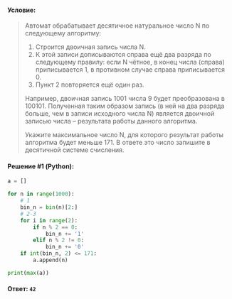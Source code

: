 #### Условие:

> Автомат обрабатывает десятичное натуральное число N по следующему алгоритму:
> 1) Строится двоичная запись числа N.
> 2) К этой записи дописываются справа ещё два разряда по следующему правилу: если N чётное, в конец числа (справа) приписывается 1, в противном случае справа приписывается 0.
> 3) Пункт 2 повторяется ещё один раз.
> 
> Например, двоичная запись 1001 числа 9 будет преобразована в 100101. Полученная таким образом запись (в ней на два разряда больше, чем в записи исходного числа N) является двоичной записью числа – результата работы данного алгоритма.
> 
> Укажите максимальное число N, для которого результат работы алгоритма будет меньше 171. В ответе это число запишите в десятичной системе счисления. 

#### Решение #1 (Python):
```python
a = []

for n in range(1000):
    # 1
    bin_n = bin(n)[2:]
    # 2-3
    for i in range(2):
        if n % 2 == 0:
            bin_n += '1'
        elif n % 2 != 0:
            bin_n += '0'
    if int(bin_n, 2) <= 171:
        a.append(n)

print(max(a))
```

#### Ответ: `42`
